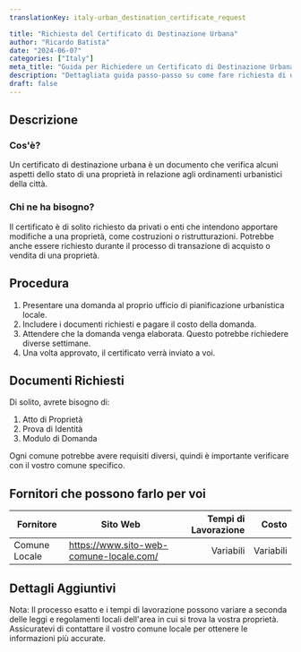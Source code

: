 ```yaml
---
translationKey: italy-urban_destination_certificate_request

title: "Richiesta del Certificato di Destinazione Urbana"
author: "Ricardo Batista"
date: "2024-06-07"
categories: ["Italy"]
meta_title: "Guida per Richiedere un Certificato di Destinazione Urbana"
description: "Dettagliata guida passo-passo su come fare richiesta di un Certificato di Destinazione Urbana"
draft: false
---
```


## Descrizione
### Cos'è?

Un certificato di destinazione urbana è un documento che verifica alcuni aspetti dello stato di una proprietà in relazione agli ordinamenti urbanistici della città.

### Chi ne ha bisogno?

Il certificato è di solito richiesto da privati o enti che intendono apportare modifiche a una proprietà, come costruzioni o ristrutturazioni. Potrebbe anche essere richiesto durante il processo di transazione di acquisto o vendita di una proprietà.

## Procedura

1. Presentare una domanda al proprio ufficio di pianificazione urbanistica locale.
2. Includere i documenti richiesti e pagare il costo della domanda.
3. Attendere che la domanda venga elaborata. Questo potrebbe richiedere diverse settimane.
4. Una volta approvato, il certificato verrà inviato a voi.

## Documenti Richiesti

Di solito, avrete bisogno di:

1. Atto di Proprietà
2. Prova di Identità
3. Modulo di Domanda

Ogni comune potrebbe avere requisiti diversi, quindi è importante verificare con il vostro comune specifico.

## Fornitori che possono farlo per voi

| Fornitore          |     Sito Web            |     Tempi di Lavorazione  |       Costo      |
| ---------------- | -------------------- |  --------: | -----------: |
| Comune Locale  |  https://www.sito-web-comune-locale.com/       |       Variabili        |        Variabili       |

## Dettagli Aggiuntivi
Nota: Il processo esatto e i tempi di lavorazione possono variare a seconda delle leggi e regolamenti locali dell'area in cui si trova la vostra proprietà. Assicuratevi di contattare il vostro comune locale per ottenere le informazioni più accurate.